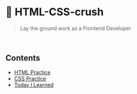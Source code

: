 # 🥊 HTML-CSS-crush

> Lay the ground work as a Frontend Developer

<br/>

## Contents

- [HTML Practice](mainpage.html)
- [CSS Practice](/css/main.css)
- [Today I Learned](TIL.md)
